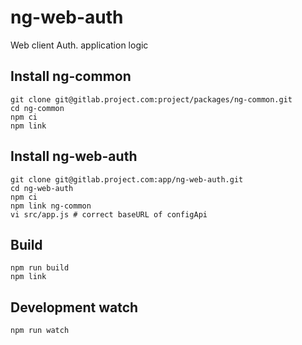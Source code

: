 # ng-web-auth

Web client Auth. application logic

## Install ng-common

```
git clone git@gitlab.project.com:project/packages/ng-common.git
cd ng-common
npm ci
npm link
```

## Install ng-web-auth

```
git clone git@gitlab.project.com:app/ng-web-auth.git
cd ng-web-auth
npm ci
npm link ng-common
vi src/app.js # correct baseURL of configApi
```

## Build

```
npm run build
npm link
```

## Development watch

`npm run watch`
